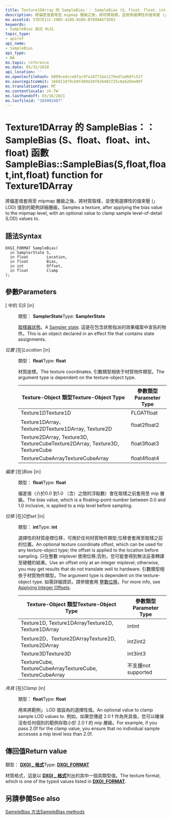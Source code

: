 ```yaml
---
title: Texture1DArray 的 SampleBias：： SampleBias (S、float、float、int、float) 函數
description: 將偏差值套用至 mipmap 層級之後，將材質取樣，並使用選擇性的值來壓 (」 LOD) 值到的範例詳細層級。 |Texture1DArray 的 SampleBias：： SampleBias (S、float、float、int、float) 函數
ms.assetid: 57D7E11C-19B5-420D-81D6-B7899AE71D93
keywords:
- SampleBias 函式 HLSL
topic_type:
- apiref
api_name:
- SampleBias
api_type:
- NA
ms.topic: reference
ms.date: 05/31/2018
api_location: ''
ms.openlocfilehash: b089cedcce8fac9fa18771be1278ed7ad68fc51f
ms.sourcegitcommit: 168d11879cb9fd89d26f826482725c0a626be00f
ms.translationtype: MT
ms.contentlocale: zh-TW
ms.lasthandoff: 03/16/2021
ms.locfileid: "104992407"
---
```

# <a name="samplebiassamplebiassfloatfloatintfloat-function-for-texture1darray"></a><span data-ttu-id="1a108-105">Texture1DArray 的 SampleBias：： SampleBias (S、float、float、int、float) 函數</span><span class="sxs-lookup"><span data-stu-id="1a108-105">SampleBias::SampleBias(S,float,float,int,float) function for Texture1DArray</span></span>

<span data-ttu-id="1a108-106">將偏差值套用至 mipmap 層級之後，將材質取樣，並使用選擇性的值來壓 (」 LOD) 值到的範例詳細層級。</span><span class="sxs-lookup"><span data-stu-id="1a108-106">Samples a texture, after applying the bias value to the mipmap level, with an optional value to clamp sample level-of-detail (LOD) values to.</span></span>

## <a name="syntax"></a><span data-ttu-id="1a108-107">語法</span><span class="sxs-lookup"><span data-stu-id="1a108-107">Syntax</span></span>


``` syntax
DXGI_FORMAT SampleBias(
  in SamplerState S,
  in float        Location,
  in float        Bias,
  in int          Offset,
  in float        Clamp
);
```



## <a name="parameters"></a><span data-ttu-id="1a108-108">參數</span><span class="sxs-lookup"><span data-stu-id="1a108-108">Parameters</span></span>

<dl> <dt>

<span data-ttu-id="1a108-109"> \[ 中的 S\]</span><span class="sxs-lookup"><span data-stu-id="1a108-109">*S* \[in\]</span></span>
</dt> <dd>

<span data-ttu-id="1a108-110">類型： **SamplerState**</span><span class="sxs-lookup"><span data-stu-id="1a108-110">Type: **SamplerState**</span></span>

<span data-ttu-id="1a108-111">[取樣器狀態](dx-graphics-hlsl-sampler.md)。</span><span class="sxs-lookup"><span data-stu-id="1a108-111">A [Sampler state](dx-graphics-hlsl-sampler.md).</span></span> <span data-ttu-id="1a108-112">這是在包含狀態指派的效果檔案中宣告的物件。</span><span class="sxs-lookup"><span data-stu-id="1a108-112">This is an object declared in an effect file that contains state assignments.</span></span>

</dd> <dt>

<span data-ttu-id="1a108-113">*位置* \[在\]</span><span class="sxs-lookup"><span data-stu-id="1a108-113">*Location* \[in\]</span></span>
</dt> <dd>

<span data-ttu-id="1a108-114">類型： **float**</span><span class="sxs-lookup"><span data-stu-id="1a108-114">Type: **float**</span></span>

<span data-ttu-id="1a108-115">材質座標。</span><span class="sxs-lookup"><span data-stu-id="1a108-115">The texture coordinates.</span></span> <span data-ttu-id="1a108-116">引數類型相依于材質物件類型。</span><span class="sxs-lookup"><span data-stu-id="1a108-116">The argument type is dependent on the texture-object type.</span></span>



| <span data-ttu-id="1a108-117">Texture-Object 類型</span><span class="sxs-lookup"><span data-stu-id="1a108-117">Texture-Object Type</span></span>                    | <span data-ttu-id="1a108-118">參數類型</span><span class="sxs-lookup"><span data-stu-id="1a108-118">Parameter Type</span></span> |
|----------------------------------------|----------------|
| <span data-ttu-id="1a108-119">Texture1D</span><span class="sxs-lookup"><span data-stu-id="1a108-119">Texture1D</span></span>                              | <span data-ttu-id="1a108-120">FLOAT</span><span class="sxs-lookup"><span data-stu-id="1a108-120">float</span></span>          |
| <span data-ttu-id="1a108-121">Texture1DArray、Texture2D</span><span class="sxs-lookup"><span data-stu-id="1a108-121">Texture1DArray, Texture2D</span></span>              | <span data-ttu-id="1a108-122">float2</span><span class="sxs-lookup"><span data-stu-id="1a108-122">float2</span></span>         |
| <span data-ttu-id="1a108-123">Texture2DArray, Texture3D, TextureCube</span><span class="sxs-lookup"><span data-stu-id="1a108-123">Texture2DArray, Texture3D, TextureCube</span></span> | <span data-ttu-id="1a108-124">float3</span><span class="sxs-lookup"><span data-stu-id="1a108-124">float3</span></span>         |
| <span data-ttu-id="1a108-125">TextureCubeArray</span><span class="sxs-lookup"><span data-stu-id="1a108-125">TextureCubeArray</span></span>                       | <span data-ttu-id="1a108-126">float4</span><span class="sxs-lookup"><span data-stu-id="1a108-126">float4</span></span>         |



 

</dd> <dt>

<span data-ttu-id="1a108-127">*偏差* \[在\]</span><span class="sxs-lookup"><span data-stu-id="1a108-127">*Bias* \[in\]</span></span>
</dt> <dd>

<span data-ttu-id="1a108-128">類型： **float**</span><span class="sxs-lookup"><span data-stu-id="1a108-128">Type: **float**</span></span>

<span data-ttu-id="1a108-129">偏差值（介於0.0 到1.0 （含）之間的浮點數）會在取樣之前套用至 mip 層級。</span><span class="sxs-lookup"><span data-stu-id="1a108-129">The bias value, which is a floating-point number between 0.0 and 1.0 inclusive, is applied to a mip level before sampling.</span></span>

</dd> <dt>

<span data-ttu-id="1a108-130">*位移* \[在\]</span><span class="sxs-lookup"><span data-stu-id="1a108-130">*Offset* \[in\]</span></span>
</dt> <dd>

<span data-ttu-id="1a108-131">類型： **int**</span><span class="sxs-lookup"><span data-stu-id="1a108-131">Type: **int**</span></span>

<span data-ttu-id="1a108-132">選擇性的材質座標位移，可用於任何材質物件類型;位移會套用至取樣之前的位置。</span><span class="sxs-lookup"><span data-stu-id="1a108-132">An optional texture coordinate offset, which can be used for any texture-object type; the offset is applied to the location before sampling.</span></span> <span data-ttu-id="1a108-133">只在整數 miplevel 使用位移;否則，您可能會得到無法妥善轉譯至硬體的結果。</span><span class="sxs-lookup"><span data-stu-id="1a108-133">Use an offset only at an integer miplevel; otherwise, you may get results that do not translate well to hardware.</span></span> <span data-ttu-id="1a108-134">引數類型相依于材質物件類型。</span><span class="sxs-lookup"><span data-stu-id="1a108-134">The argument type is dependent on the texture-object type.</span></span> <span data-ttu-id="1a108-135">如需詳細資訊，請參閱套用 [整數位移](dx-graphics-hlsl-to-sample.md)。</span><span class="sxs-lookup"><span data-stu-id="1a108-135">For more info, see [Applying Integer Offsets](dx-graphics-hlsl-to-sample.md).</span></span>



| <span data-ttu-id="1a108-136">Texture-Object 類型</span><span class="sxs-lookup"><span data-stu-id="1a108-136">Texture-Object Type</span></span>           | <span data-ttu-id="1a108-137">參數類型</span><span class="sxs-lookup"><span data-stu-id="1a108-137">Parameter Type</span></span> |
|-------------------------------|----------------|
| <span data-ttu-id="1a108-138">Texture1D, Texture1DArray</span><span class="sxs-lookup"><span data-stu-id="1a108-138">Texture1D, Texture1DArray</span></span>     | <span data-ttu-id="1a108-139">int</span><span class="sxs-lookup"><span data-stu-id="1a108-139">int</span></span>            |
| <span data-ttu-id="1a108-140">Texture2D、Texture2DArray</span><span class="sxs-lookup"><span data-stu-id="1a108-140">Texture2D, Texture2DArray</span></span>     | <span data-ttu-id="1a108-141">int2</span><span class="sxs-lookup"><span data-stu-id="1a108-141">int2</span></span>           |
| <span data-ttu-id="1a108-142">Texture3D</span><span class="sxs-lookup"><span data-stu-id="1a108-142">Texture3D</span></span>                     | <span data-ttu-id="1a108-143">int3</span><span class="sxs-lookup"><span data-stu-id="1a108-143">int3</span></span>           |
| <span data-ttu-id="1a108-144">TextureCube, TextureCubeArray</span><span class="sxs-lookup"><span data-stu-id="1a108-144">TextureCube, TextureCubeArray</span></span> | <span data-ttu-id="1a108-145">不支援</span><span class="sxs-lookup"><span data-stu-id="1a108-145">not supported</span></span>  |



 

</dd> <dt>

<span data-ttu-id="1a108-146">*夾具* \[在\]</span><span class="sxs-lookup"><span data-stu-id="1a108-146">*Clamp* \[in\]</span></span>
</dt> <dd>

<span data-ttu-id="1a108-147">類型： **float**</span><span class="sxs-lookup"><span data-stu-id="1a108-147">Type: **float**</span></span>

<span data-ttu-id="1a108-148">用來將範例」 LOD 值設為的選擇性值。</span><span class="sxs-lookup"><span data-stu-id="1a108-148">An optional value to clamp sample LOD values to.</span></span> <span data-ttu-id="1a108-149">例如，如果您傳遞 2.0 f 作為夾具值，您可以確保沒有任何個別的範例存取小於 2.0 f 的 mip 層級。</span><span class="sxs-lookup"><span data-stu-id="1a108-149">For example, if you pass 2.0f for the clamp value, you ensure that no individual sample accesses a mip level less than 2.0f.</span></span>

</dd> </dl>

## <a name="return-value"></a><span data-ttu-id="1a108-150">傳回值</span><span class="sxs-lookup"><span data-stu-id="1a108-150">Return value</span></span>

<span data-ttu-id="1a108-151">類型： **[ **DXGI \_ 格式**](/windows/desktop/api/dxgiformat/ne-dxgiformat-dxgi_format)**</span><span class="sxs-lookup"><span data-stu-id="1a108-151">Type: **[**DXGI\_FORMAT**](/windows/desktop/api/dxgiformat/ne-dxgiformat-dxgi_format)**</span></span>

<span data-ttu-id="1a108-152">材質格式，這是以 [**DXGI \_ 格式**](/windows/desktop/api/dxgiformat/ne-dxgiformat-dxgi_format)列出的其中一個具類型值。</span><span class="sxs-lookup"><span data-stu-id="1a108-152">The texture format, which is one of the typed values listed in [**DXGI\_FORMAT**](/windows/desktop/api/dxgiformat/ne-dxgiformat-dxgi_format).</span></span>

## <a name="see-also"></a><span data-ttu-id="1a108-153">另請參閱</span><span class="sxs-lookup"><span data-stu-id="1a108-153">See also</span></span>

<dl> <dt>

[<span data-ttu-id="1a108-154">SampleBias 方法</span><span class="sxs-lookup"><span data-stu-id="1a108-154">SampleBias methods</span></span>](texture1darray-samplebias.md)
</dt> </dl>

 

 
